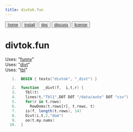 ```yaml
---
title: divtok.fun
---
```


<button class="button button1"><a href="/fun/index">home</a></button>   <button class="button button2"><a href="/fun/INSTALL">install</a></button>   <button class="button button1"><a href="/fun/ABOUT">doc</a></button>   <button class="button button2"><a href="http://github.com/timm/fun/issues">discuss</a></button>    <button class="button button1"><a href="/fun/LICENSE">license</a></button> <br>



# divtok.fun


Uses:  "[funny](funny)"<br>
Uses:  "[divt](divt)"<br>
Uses:  "[tbl](tbl)"<br>

```awk
   1.  BEGIN { tests("divtok", "_divt") }
```

```awk
   2.  function  _divt(f,  i,t,r) {
   3.    Tbl(t)
   4.    lines(t,"Tbl1",DOT DOT "/data/auto" DOT "csv")
   5.    for(r in t.rows) 
   6.      RowDoms(t.rows[r], t.rows, t)
   7.    is(f, length(t.rows), 14)
   8.    Divt(i,t,2,"dom")
   9.    oo(t.my.nums)
  10.  }
```

